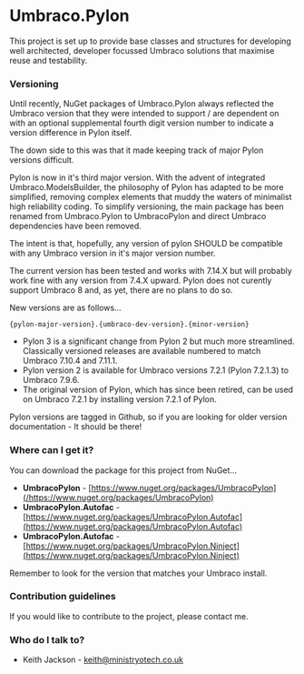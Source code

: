 # Umbraco.Pylon #
This project is set up to provide base classes and structures for developing well architected, developer focussed Umbraco solutions that maximise reuse and testability.

### Versioning ###
Until recently, NuGet packages of Umbraco.Pylon always reflected the Umbraco version that they were intended to support / are dependent on with an optional supplemental fourth digit version number to indicate a version difference in Pylon itself.

The down side to this was that it made keeping track of major Pylon versions difficult.

Pylon is now in it's third major version. With the advent of integrated Umbraco.ModelsBuilder, the philosophy of Pylon has adapted to be more simplified, removing complex elements that muddy the waters of minimalist high reliability coding. To simplify versioning, the main package has been renamed from Umbraco.Pylon to UmbracoPylon and direct Umbraco dependencies have been removed.

The intent is that, hopefully, any version of pylon SHOULD be compatible with any Umbraco version in it's major version number.

The current version has been tested and works with 7.14.X but will probably work fine with any version from 7.4.X upward. Pylon does not curently support Umbraco 8 and, as yet, there are no plans to do so.

New versions are as follows...

```
{pylon-major-version}.{umbraco-dev-version}.{minor-version}
```

* Pylon 3 is a significant change from Pylon 2 but much more streamlined. Classically versioned releases are available numbered to match Umbraco 7.10.4 and 7.11.1.
* Pylon version 2 is available for Umbraco versions 7.2.1 (Pylon 7.2.1.3) to Umbraco 7.9.6.
* The original version of Pylon, which has since been retired, can be used on Umbraco 7.2.1 by installing version 7.2.1 of Pylon.

Pylon versions are tagged in Github, so if you are looking for older version documentation - It should be there!

### Where can I get it? ###
You can download the package for this project from NuGet...

* **UmbracoPylon** - [https://www.nuget.org/packages/UmbracoPylon](/https://www.nuget.org/packages/UmbracoPylon)
* **UmbracoPylon.Autofac** - [https://www.nuget.org/packages/UmbracoPylon.Autofac](https://www.nuget.org/packages/UmbracoPylon.Autofac)
* **UmbracoPylon.Autofac** - [https://www.nuget.org/packages/UmbracoPylon.Ninject](https://www.nuget.org/packages/UmbracoPylon.Ninject)

Remember to look for the version that matches your Umbraco install.

### Contribution guidelines ###
If you would like to contribute to the project, please contact me.

### Who do I talk to? ###
* Keith Jackson - keith@ministryotech.co.uk